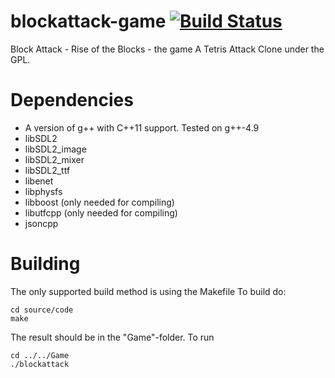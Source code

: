 # blockattack-game [![Build Status](https://travis-ci.org/blockattack/blockattack-game.svg?branch=master)](https://travis-ci.org/blockattack/blockattack-game)
Block Attack - Rise of the Blocks - the game
A Tetris Attack Clone under the GPL. 

# Dependencies
  * A version of g++ with C++11 support. Tested on g++-4.9
  * libSDL2
  * libSDL2_image
  * libSDL2_mixer
  * libSDL2_ttf
  * libenet
  * libphysfs
  * libboost (only needed for compiling)
  * libutfcpp (only needed for compiling)
  * jsoncpp

# Building
The only supported build method is using the Makefile
To build do:
```
cd source/code
make
```
The result should be in the "Game"-folder. To run
```
cd ../../Game
./blockattack
```




